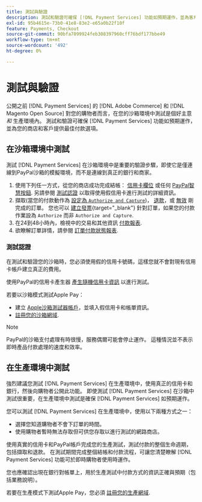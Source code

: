 ```yaml
---
title: 測試與驗證
description: 測試和驗證可確保 [!DNL Payment Services] 功能如預期運作，並為客戶提供最佳付款選項
exl-id: 95b4615e-73b0-41e8-83e2-e65a0b22f10f
feature: Payments, Checkout
source-git-commit: 90bfa7099924feb308397960cff76bdf177bbe49
workflow-type: tm+mt
source-wordcount: '492'
ht-degree: 0%

---
```


# 測試與驗證

公開之前 [!DNL Payment Services] 的 [!DNL Adobe Commerce] 和 [!DNL Magento Open Source] 對您的購物者而言，在您的沙箱環境中測試是個好主意 _和_ 生產環境內。 測試和驗證可確保 [!DNL Payment Services] 功能如預期運作，並為您的商店和客戶提供最佳付款選項。

## 在沙箱環境中測試

測試 [!DNL Payment Services] 在沙箱環境中是重要的驗證步驟，即使它是僅連線到PayPal沙箱的模擬環境，而不是連線到真正的銀行和商家。

1. 使用下列任一方式，從您的商店成功完成結帳： [信用卡欄位](payments-options.md#credit-card-fields) 或任何 [PayPal智慧按鈕](payments-options.md#paypal-smart-buttons). 另請參閱 [測試認證](#testing-credentials) 以取得使用假信用卡進行測試的詳細資訊。
1. 擷取(當您的付款動作為 [設定為 `Authorize and Capture`](onboard.md#set-payment-services-as-payment-method))， [退款](refunds.md)，或 [無效](voids.md) 剛完成的訂單。 您也可以 [建立發票](https://docs.magento.com/user-guide/sales/invoice-create.html){target="_blank"} 針對訂單，如果您的付款作業設為 `Authorize` 而非 `Authorize and Capture`.
1. 在24到48小時內，檢視中的交易和其他資訊 [付款報表](payouts.md).
1. 欲瞭解訂單詳情，請參閱 [訂單付款狀態報表](order-payment-status.md).

### 測試認證

在測試和驗證您的沙箱時，您必須使用假的信用卡號碼，這樣您就不會對現有信用卡帳戶建立真正的費用。

使用PayPal的信用卡產生器 [產生隨機信用卡資訊](https://www.paypal.com/us/smarthelp/article/where-can-i-find-test-credit-card-numbers-ts2157) 以進行測試。

若要以沙箱模式測試Apple Pay：

* 建立 [Apple沙箱測試器帳戶](https://developer.apple.com/apple-pay/sandbox-testing/#create-a-sandbox-tester-account)，並填入假信用卡和帳單資訊。
* [註冊您的沙箱網域](https://developer.paypal.com/docs/checkout/apm/apple-pay/#link-registeryoursandboxdomains).

>[!NOTE]
>
>PayPal的沙箱支付處理有時很慢，服務偶爾可能會停止運作。 這種情況並不表示即時產品付款處理的速度和效率。

## 在生產環境中測試

強烈建議您測試 [!DNL Payment Services] 在生產環境中，使用真正的信用卡和銀行，然後向購物者公開此功能。 即使測試 [!DNL Payment Services] 在沙箱中測試很重要，在生產環境中測試是確保 [!DNL Payment Services] 如預期運作。

您可以測試 [!DNL Payment Services] 在生產環境中，使用以下兩種方式之一：

* 選擇您知道購物者不會下訂單的時間。
* 使用購物者暫時無法存取但可供您存取以進行測試的網路商店。

使用真實的信用卡和PayPal帳戶完成您的生產測試，測試付款的整個生命週期，包括擷取和退款。 在測試期間完成整個結帳和付款流程，可讓您清楚瞭解 [!DNL Payment Services] 功能可於即時購物者使用時運作。

您也應確認出現在銀行對帳單上，用於生產測試中付款方式的資訊正確與預期（包括業務說明）。

若要在生產模式下測試Apple Pay，您必須 [註冊您的生產網域](https://developer.paypal.com/docs/checkout/apm/apple-pay/#register-your-live-domain).
